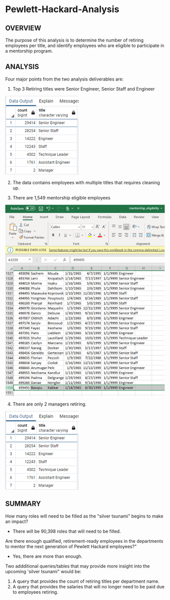 # Pewlett-Hackard-Analysis

## OVERVIEW

The purpose of this analysis is to determine the number of retiring employees per title, and identify employees who are eligible to participate in a mentorship program.


## ANALYSIS

Four major points from the two analysis deliverables are:

1. Top 3 Retiring titles were Senior Engineer, Senior Staff and Engineer

 ![This is an image](https://github.com/kellyd7/Pewlett-Hackard-Analysis/blob/main/Images/unique_titles.png)

2. The data contains employees with multiple titles that requires cleaning up.
 
3. There are 1,549 mentorship eligible employees

 ![This is an image](https://github.com/kellyd7/Pewlett-Hackard-Analysis/blob/main/Images/mentorship_eligible.png)

4. There are only 2 managers retiring.

 ![This is an image](https://github.com/kellyd7/Pewlett-Hackard-Analysis/blob/main/Images/unique_titles.png)


## SUMMARY

How many roles will need to be filled as the "silver tsunami" begins to make an impact?

- There will be 90,398 roles that will need to be filled.
  
  
Are there enough qualified, retirement-ready employees in the departments to mentor the next generation of Pewlett Hackard employees?"

- Yes, there are more than enough.
  
  
Two addditional queries/tables that may provide more insight into the upcoming 'silver tsunami" would be:
 
  1. A query that provides the count of retiring titles per department name.
  2. A query that provides the salaries that will no longer need to be paid due to employees retiring.
